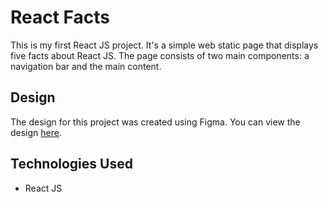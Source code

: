 # React Facts

This is my first React JS project. It's a simple web static page that displays five facts about React JS. The page consists of two main components: a navigation bar and the main content.

## Design

The design for this project was created using Figma. You can view the design [here](https://www.figma.com/file/xA1rJVQOorqMW6xjGdBLcI/ReactFacts?type=design&node-id=0-1&mode=design&t=XpZkyTfmZcX5F18U-0).

## Technologies Used

- React JS
